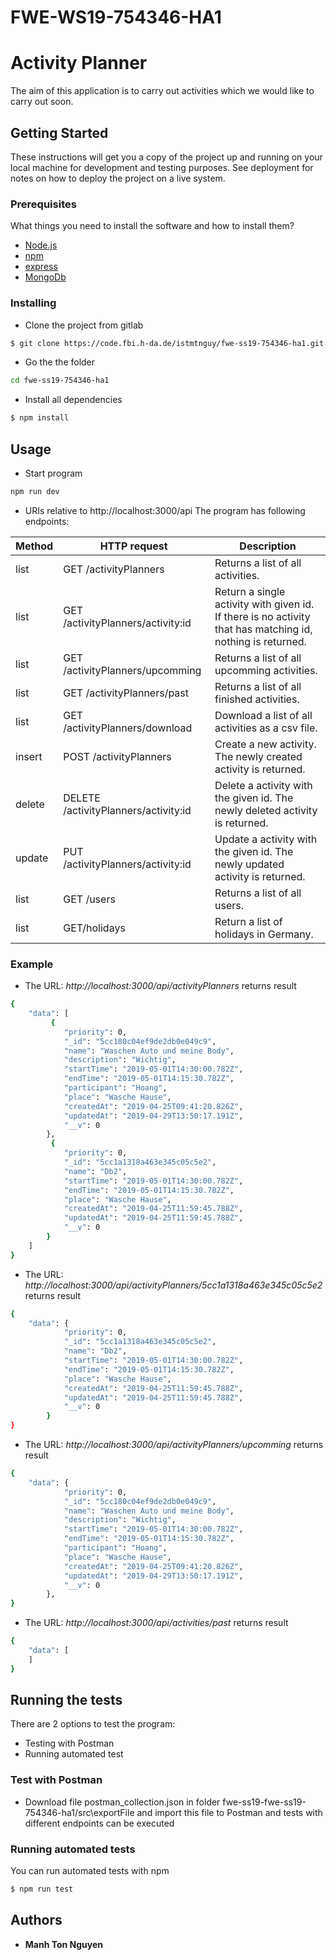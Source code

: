 # FWE-WS19-754346-HA1
# Activity Planner

The aim of this application is to carry out activities which we would like to carry out soon.

## Getting Started

These instructions will get you a copy of the project up and running on your local machine for development and testing purposes. See deployment for notes on how to deploy the project on a live system.

### Prerequisites
What things you need to install the software and how to install them?  
- [Node.js](https://nodejs.org/docs/latest/api/)  
- [npm](https://www.npmjs.com/package/npm-api)
- [express](https://expressjs.com/de/api.html)
- [MongoDb](https://mongoosejs.com/)
### Installing  
- Clone the project from gitlab  
```sh
$ git clone https://code.fbi.h-da.de/istmtnguy/fwe-ss19-754346-ha1.git
```
- Go the the folder
```sh
cd fwe-ss19-754346-ha1
```
- Install all dependencies
```sh
$ npm install
````
## Usage  
- Start program  
```sh
npm run dev
```
 - URIs relative to http://localhost:3000/api
The program has following endpoints: 

| Method  | HTTP request | Description |
| ---- | ---------------- | ----------------------------------|
| list  |  GET /activityPlanners| Returns a list of all activities. |
| list  | GET /activityPlanners/activity:id  | Return a single activity with given id. If there is no activity that has matching id, nothing is returned. |
| list  |  GET /activityPlanners/upcomming | Returns a list of all upcomming activities. |
| list  |  GET /activityPlanners/past | Returns a list of all finished activities. |
| list  |  GET /activityPlanners/download | Download a list of all activities as a csv file. |
| insert  |  POST /activityPlanners| Create a new activity. The newly created activity is returned. |
| delete  |  DELETE /activityPlanners/activity:id | Delete a activity with the given id. The newly deleted activity is returned. |
| update  |  PUT /activityPlanners/activity:id | Update a activity with the given id. The newly updated activity is returned. |
| list  |  GET /users | Returns a list of all users. |
|list  | GET/holidays | Return a list of holidays in Germany.  |

### Example
 - The URL: *http://localhost:3000/api/activityPlanners* returns result
```sh
{
    "data": [
         {
            "priority": 0,
            "_id": "5cc180c04ef9de2db0e049c9",
            "name": "Waschen Auto und meine Body",
            "description": "Wichtig",
            "startTime": "2019-05-01T14:30:00.782Z",
            "endTime": "2019-05-01T14:15:30.782Z",
            "participant": "Hoang",
            "place": "Wasche Hause",
            "createdAt": "2019-04-25T09:41:20.826Z",
            "updatedAt": "2019-04-29T13:50:17.191Z",
            "__v": 0
        },
         {
            "priority": 0,
            "_id": "5cc1a1318a463e345c05c5e2",
            "name": "Db2",
            "startTime": "2019-05-01T14:30:00.782Z",
            "endTime": "2019-05-01T14:15:30.782Z",
            "place": "Wasche Hause",
            "createdAt": "2019-04-25T11:59:45.788Z",
            "updatedAt": "2019-04-25T11:59:45.788Z",
            "__v": 0
        }
    ]
}
```
- The URL: *http://localhost:3000/api/activityPlanners/5cc1a1318a463e345c05c5e2* returns result
```sh
{
    "data": {
            "priority": 0,
            "_id": "5cc1a1318a463e345c05c5e2",
            "name": "Db2",
            "startTime": "2019-05-01T14:30:00.782Z",
            "endTime": "2019-05-01T14:15:30.782Z",
            "place": "Wasche Hause",
            "createdAt": "2019-04-25T11:59:45.788Z",
            "updatedAt": "2019-04-25T11:59:45.788Z",
            "__v": 0
        }
}
```
- The URL: *http://localhost:3000/api/activityPlanners/upcomming* returns result
```sh
{
    "data": {
            "priority": 0,
            "_id": "5cc180c04ef9de2db0e049c9",
            "name": "Waschen Auto und meine Body",
            "description": "Wichtig",
            "startTime": "2019-05-01T14:30:00.782Z",
            "endTime": "2019-05-01T14:15:30.782Z",
            "participant": "Hoang",
            "place": "Wasche Hause",
            "createdAt": "2019-04-25T09:41:20.826Z",
            "updatedAt": "2019-04-29T13:50:17.191Z",
            "__v": 0
        },
}
```
- The URL: *http://localhost:3000/api/activities/past* returns result
```sh
{
    "data": [
    ]
}
```

## Running the tests

There are 2 options to test the program: 
 - Testing with Postman
 - Running automated test

### Test with Postman
- Download file postman_collection.json in folder fwe-ss19-fwe-ss19-754346-ha1/src\exportFile and import this file to Postman and tests with different endpoints can be executed

### Running automated tests
You can run automated tests with npm
```sh
$ npm run test
```
## Authors

* **Manh Ton Nguyen** 







